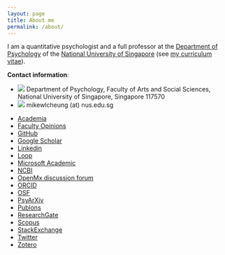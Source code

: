```yaml
---
layout: page
title: About me
permalink: /about/
---
```


I am a quantitative psychologist and a full professor at the [Department of Psychology](http://www.fas.nus.edu.sg/psy/) of the [National University of Singapore](http://www.nus.edu.sg/) (see [my curriculum vitae](../files/mike_CV.pdf)).

**Contact information**:

* ![](../images/note.gif) Department of Psychology, Faculty of Arts and Social Sciences, National University of Singapore, Singapore 117570
* ![](../images/mailbox.gif) mikewlcheung (at) nus.edu.sg
-   [Academia](http://nus.academia.edu/MikeCheung)
-   [Faculty Opinions](https://facultyopinions.com/prime/thefaculty/member/1135702)
-   [GitHub](https://github.com/mikewlcheung)
-   [Google Scholar](http://scholar.google.com.sg/citations?user=kuTjTlsAAAAJ)
-   [Linkedin](https://sg.linkedin.com/in/mike-cheung-82154849)
-   [Loop](http://loop.frontiersin.org/people/8270/overview)
-   [Microsoft Academic](https://academic.microsoft.com/profile/j595i514-ehh3-41fh-fjg9-535e3f0j2501/mikewlcheung/)
-   [NCBI](https://www.ncbi.nlm.nih.gov/myncbi/10cRnJ6ievskvn/bibliography/public/)
-   [OpenMx discussion forum](https://openmx.ssri.psu.edu/users/mike-cheung/track)
-   [ORCID](http://orcid.org/0000-0003-0113-0758)
-   [OSF](https://osf.io/j7fzn/)
-   [PsyArXiv](https://psyarxiv.com/discover?q=%22Mike%20Cheung%22)
-   [Publons](https://publons.com/author/794564/mike-w-l-cheung#profile)
-   [ResearchGate](https://www.researchgate.net/profile/Mike_Cheung2)
-   [Scopus](https://www.scopus.com/authid/detail.uri?authorId=7201897549)
-   [StackExchange](http://stats.stackexchange.com/users/25367/mike-cheung)
-   [Twitter](https://twitter.com/mikewlcheung)
-   [Zotero](https://www.zotero.org/mikewlcheung)

